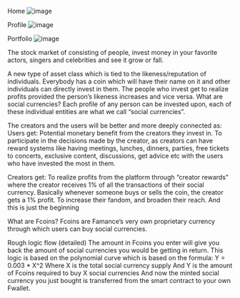 Home
![image](https://github.com/user-attachments/assets/1fd6a0e1-4f8a-4c1b-9889-09188ee3c86f)

Profile
![image](https://github.com/user-attachments/assets/2c7326ca-829a-450d-89c7-9f1e1c65b53d)

Portfolio
![image](https://github.com/user-attachments/assets/34da1156-00f0-4dd4-a103-e16041bf7dfa)

The stock market of consisting of people, invest money in your favorite actors, singers and celebrities and see it grow or fall.

A new type of asset class which is tied to the likeness/reputation of individuals. Everybody has a coin which will have their name on it and other individuals can directly invest in them. The people who invest get to realize profits provided the person’s likeness increases and vice versa.
What are social currencies?
Each profile of any person can be invested upon, each of these individual entities are what we call “social currencies”.


The creators and the users will be better and more deeply connected as:
Users get:
Potential monetary benefit from the creators they invest in.
To participate in the decisions made by the creator, as creators can have reward systems like having meetings, lunches, dinners, parties, free tickets to concerts, exclusive content, discussions, get advice etc with the users who have invested the most in them.

Creators get:
To realize profits from the platform through “creator rewards” where the creator receives 1% of all the transactions of their social currency. Basically whenever someone buys or sells the coin, the creator gets a 1% profit.
To increase their fandom, and broaden their reach.
And this is just the beginning
 

What are Fcoins?
Fcoins are Famance’s very own proprietary currency through which users can buy social currencies.

Rough logic flow (detailed)
The amount in Fcoins you enter will give you back the amount of social currencies you would be getting in return. This logic is based on the polynomial curve which is based on the formula:
Y = 0.003 * X^2
Where X is the total social currency supply
And Y is the amount of Fcoins required to buy X social currencies
And now the minted social currency you just bought is transferred from the smart contract to your own Fwallet.




